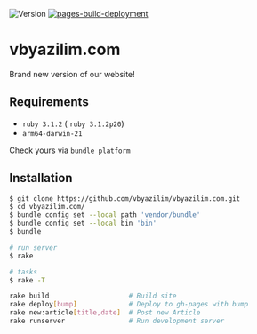 ![Version](https://img.shields.io/badge/version-0.0.0-orange.svg)
[![pages-build-deployment](https://github.com/vbyazilim/vbyazilim.com/actions/workflows/pages/pages-build-deployment/badge.svg?branch=gh-pages)](https://github.com/vbyazilim/vbyazilim.com/actions/workflows/pages/pages-build-deployment)


# vbyazilim.com

Brand new version of our website!

## Requirements

- `ruby 3.1.2` ( `ruby 3.1.2p20`)
- `arm64-darwin-21`

Check yours via `bundle platform`

## Installation

```bash
$ git clone https://github.com/vbyazilim/vbyazilim.com.git
$ cd vbyazilim.com/
$ bundle config set --local path 'vendor/bundle'
$ bundle config set --local bin 'bin'
$ bundle

# run server
$ rake

# tasks
$ rake -T

rake build                    # Build site
rake deploy[bump]             # Deploy to gh-pages with bump
rake new:article[title,date]  # Post new Article
rake runserver                # Run development server
```
